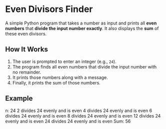 # Even Divisors Finder

A simple Python program that takes a number as input and prints all **even numbers** that **divide the input number exactly**. It also displays the **sum** of these even divisors.

## How It Works

1. The user is prompted to enter an integer (e.g., `24`).
2. The program finds all even numbers that divide the input number with no remainder.
3. It prints those numbers along with a message.
4. Finally, it prints the sum of those numbers.

## Example

n: 24
2 divides 24 evenly and is even
4 divides 24 evenly and is even
6 divides 24 evenly and is even
8 divides 24 evenly and is even
12 divides 24 evenly and is even
24 divides 24 evenly and is even
Sum: 56
